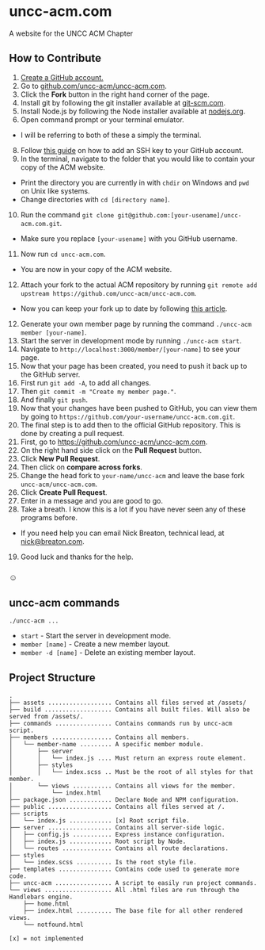 # uncc-acm.com
A website for the UNCC ACM Chapter

## How to Contribute

1. [Create a GitHub account.](https://github.com/join)
2. Go to [github.com/uncc-acm/uncc-acm.com](https://github.com/uncc-acm/uncc-acm.com).
3. Click the **Fork** button in the right hand corner of the page.
5. Install git by following the git installer available at [git-scm.com](https://git-scm.com/download).
6. Install Node.js by following the Node installer available at [nodejs.org](https://nodejs.org/en/).
7. Open command prompt or your terminal emulator.
  - I will be referring to both of these a simply the terminal.
8. Follow [this guide](https://help.github.com/articles/generating-ssh-keys/) on how to add an SSH key to your GitHub account.
9. In the terminal, navigate to the folder that you would like to contain your copy of the ACM website.
  - Print the directory you are currently in with `chdir` on Windows and `pwd` on Unix like systems.
  - Change directories with `cd [directory name]`.
10. Run the command `git clone git@github.com:[your-usename]/uncc-acm.com.git`.
  - Make sure you replace `[your-usename]` with you GitHub username.
11. Now run `cd uncc-acm.com`.
  - You are now in your copy of the ACM website.
12. Attach your fork to the actual ACM repository by running `git remote add upstream https://github.com/uncc-acm/uncc-acm.com`.
  - Now you can keep your fork up to date by following [this article](https://help.github.com/articles/syncing-a-fork/).
12. Generate your own member page by running the command `./uncc-acm member [your-name]`.
13. Start the server in development mode by running `./uncc-acm start`.
14. Navigate to `http://localhost:3000/member/[your-name]` to see your page.
15. Now that your page has been created, you need to push it back up to the GitHub server.
  1. First run `git add -A`, to add all changes.
  2. Then `git commit -m "Create my member page."`.
  3. And finally `git push`.
16. Now that your changes have been pushed to GitHub, you can view them by going to `https://github.com/your-username/uncc-acm.com.git`.
17. The final step is to add then to the official GitHub repository. This is done by creating a pull request.
  1. First, go to https://github.com/uncc-acm/uncc-acm.com.
  2. On the right hand side click on the **Pull Request** button.
  3. Click **New Pull Request**.
  3. Then click on **compare across forks**.
  4. Change the head fork to `your-name/uncc-acm` and leave the base fork `uncc-acm/uncc-acm.com`.
  5. Click **Create Pull Request**.
  6. Enter in a message and you are good to go.
18. Take a breath. I know this is a lot if you have never seen any of these programs before.
  - If you need help you can email Nick Breaton, technical lead, at [nick@breaton.com](mailto:nick@breaton.com).
19. Good luck and thanks for the help.
### ☺

## uncc-acm commands

```
./uncc-acm ...
```

- `start` - Start the server in development mode.
- `member [name]` - Create a new member layout.
- `member -d [name]` - Delete an existing member layout.

## Project Structure

```
.
├── assets .................. Contains all files served at /assets/
├── build ................... Contains all built files. Will also be served from /assets/.
├── commands ................ Contains commands run by uncc-acm script.
├── members ................. Contains all members.
│   └── member-name ......... A specific member module.
│       ├── server
│       │   └── index.js .... Must return an express route element.
│       ├── styles
│       │   └── index.scss .. Must be the root of all styles for that member.
│       └── views ........... Contains all views for the member.
│           └── index.html
├── package.json ............ Declare Node and NPM configuration.
├── public .................. Contains all files served at /.
├── scripts 
│   └── index.js ............ [x] Root script file.
├── server .................. Contains all server-side logic.
│   ├── config.js ........... Express instance configuration.
│   ├── index.js ............ Root script by Node.
│   └── routes .............. Contains all route declarations.
├── styles
│   └── index.scss .......... Is the root style file.
├── templates ............... Contains code used to generate more code.
├── uncc-acm ................ A script to easily run project commands.
└── views ................... All .html files are run through the Handlebars engine.
    ├── home.html
    ├── index.html .......... The base file for all other rendered views.
    └── notfound.html
    
[x] = not implemented
```
